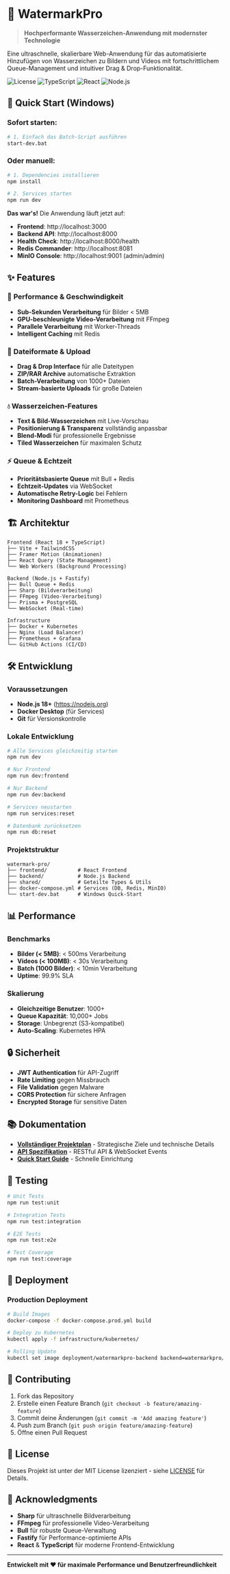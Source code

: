 # 🎨 WatermarkPro

> **Hochperformante Wasserzeichen-Anwendung mit modernster Technologie**

Eine ultraschnelle, skalierbare Web-Anwendung für das automatisierte Hinzufügen von Wasserzeichen zu Bildern und Videos mit fortschrittlichem Queue-Management und intuitiver Drag & Drop-Funktionalität.

![License](https://img.shields.io/badge/license-MIT-blue.svg)
![TypeScript](https://img.shields.io/badge/TypeScript-5.0-blue.svg)
![React](https://img.shields.io/badge/React-18-blue.svg)
![Node.js](https://img.shields.io/badge/Node.js-18-green.svg)

## 🚀 Quick Start (Windows)

### Sofort starten:
```bash
# 1. Einfach das Batch-Script ausführen
start-dev.bat
```

### Oder manuell:
```bash
# 1. Dependencies installieren
npm install

# 2. Services starten
npm run dev
```

**Das war's!** Die Anwendung läuft jetzt auf:
- **Frontend**: http://localhost:3000
- **Backend API**: http://localhost:8000  
- **Health Check**: http://localhost:8000/health
- **Redis Commander**: http://localhost:8081
- **MinIO Console**: http://localhost:9001 (admin/admin)

## ✨ Features

### 🚀 **Performance & Geschwindigkeit**
- **Sub-Sekunden Verarbeitung** für Bilder < 5MB
- **GPU-beschleunigte Video-Verarbeitung** mit FFmpeg
- **Parallele Verarbeitung** mit Worker-Threads
- **Intelligent Caching** mit Redis

### 📁 **Dateiformate & Upload**
- **Drag & Drop Interface** für alle Dateitypen
- **ZIP/RAR Archive** automatische Extraktion
- **Batch-Verarbeitung** von 1000+ Dateien
- **Stream-basierte Uploads** für große Dateien

### 💧 **Wasserzeichen-Features**
- **Text & Bild-Wasserzeichen** mit Live-Vorschau
- **Positionierung & Transparenz** vollständig anpassbar
- **Blend-Modi** für professionelle Ergebnisse
- **Tiled Wasserzeichen** für maximalen Schutz

### ⚡ **Queue & Echtzeit**
- **Prioritätsbasierte Queue** mit Bull + Redis
- **Echtzeit-Updates** via WebSocket
- **Automatische Retry-Logic** bei Fehlern
- **Monitoring Dashboard** mit Prometheus

## 🏗️ Architektur

```
Frontend (React 18 + TypeScript)
├── Vite + TailwindCSS
├── Framer Motion (Animationen)
├── React Query (State Management)
└── Web Workers (Background Processing)

Backend (Node.js + Fastify)
├── Bull Queue + Redis
├── Sharp (Bildverarbeitung)
├── FFmpeg (Video-Verarbeitung)
├── Prisma + PostgreSQL
└── WebSocket (Real-time)

Infrastructure
├── Docker + Kubernetes
├── Nginx (Load Balancer)
├── Prometheus + Grafana
└── GitHub Actions (CI/CD)
```

## 🛠️ Entwicklung

### Voraussetzungen
- **Node.js 18+** (https://nodejs.org)
- **Docker Desktop** (für Services)
- **Git** für Versionskontrolle

### Lokale Entwicklung

```bash
# Alle Services gleichzeitig starten
npm run dev

# Nur Frontend
npm run dev:frontend

# Nur Backend
npm run dev:backend

# Services neustarten
npm run services:reset

# Datenbank zurücksetzen
npm run db:reset
```

### Projektstruktur
```
watermark-pro/
├── frontend/          # React Frontend
├── backend/           # Node.js Backend
├── shared/            # Geteilte Types & Utils
├── docker-compose.yml # Services (DB, Redis, MinIO)
└── start-dev.bat      # Windows Quick-Start
```

## 📊 Performance

### Benchmarks
- **Bilder (< 5MB)**: < 500ms Verarbeitung
- **Videos (< 100MB)**: < 30s Verarbeitung
- **Batch (1000 Bilder)**: < 10min Verarbeitung
- **Uptime**: 99.9% SLA

### Skalierung
- **Gleichzeitige Benutzer**: 1000+
- **Queue Kapazität**: 10,000+ Jobs
- **Storage**: Unbegrenzt (S3-kompatibel)
- **Auto-Scaling**: Kubernetes HPA

## 🔒 Sicherheit

- **JWT Authentication** für API-Zugriff
- **Rate Limiting** gegen Missbrauch
- **File Validation** gegen Malware
- **CORS Protection** für sichere Anfragen
- **Encrypted Storage** für sensitive Daten

## 📚 Dokumentation

- **[Vollständiger Projektplan](PROJECT_PLAN.md)** - Strategische Ziele und technische Details
- **[API Spezifikation](API_SPECIFICATION.md)** - RESTful API & WebSocket Events
- **[Quick Start Guide](QUICK_START.md)** - Schnelle Einrichtung

## 🧪 Testing

```bash
# Unit Tests
npm run test:unit

# Integration Tests
npm run test:integration

# E2E Tests
npm run test:e2e

# Test Coverage
npm run test:coverage
```

## 🚀 Deployment

### Production Deployment

```bash
# Build Images
docker-compose -f docker-compose.prod.yml build

# Deploy zu Kubernetes
kubectl apply -f infrastructure/kubernetes/

# Rolling Update
kubectl set image deployment/watermarkpro-backend backend=watermarkpro/backend:latest
```

## 🤝 Contributing

1. Fork das Repository
2. Erstelle einen Feature Branch (`git checkout -b feature/amazing-feature`)
3. Commit deine Änderungen (`git commit -m 'Add amazing feature'`)
4. Push zum Branch (`git push origin feature/amazing-feature`)
5. Öffne einen Pull Request

## 📄 License

Dieses Projekt ist unter der MIT License lizenziert - siehe [LICENSE](LICENSE) für Details.

## 🙏 Acknowledgments

- **Sharp** für ultraschnelle Bildverarbeitung
- **FFmpeg** für professionelle Video-Verarbeitung
- **Bull** für robuste Queue-Verwaltung
- **Fastify** für Performance-optimierte APIs
- **React** & **TypeScript** für moderne Frontend-Entwicklung

---

**Entwickelt mit ❤️ für maximale Performance und Benutzerfreundlichkeit** 
